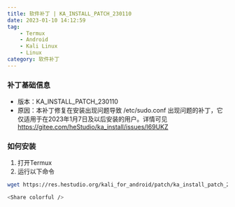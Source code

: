 ```yaml
---
title: 软件补丁 | KA_INSTALL_PATCH_230110
date: 2023-01-10 14:12:59
tag: 
    - Termux
    - Android
    - Kali Linux
    - Linux
category: 软件补丁
---
```


### 补丁基础信息
- 版本：KA_INSTALL_PATCH_230110
- 原因：本补丁修复在安装出现问题导致 /etc/sudo.conf 出现问题的补丁，它仅适用于在2023年1月7日及以后安装的用户。详情可见 https://gitee.com/heStudio/ka_install/issues/I69UKZ

### 如何安装
1. 打开Termux
2. 运行以下命令

```bash
wget https://res.hestudio.org/kali_for_android/patch/ka_install_patch_230110 && bash ka_install_patch_230110

<Share colorful />
